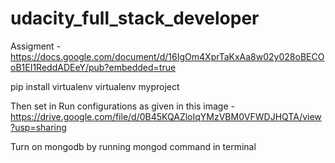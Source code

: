# udacity_full_stack_developer

Assigment - https://docs.google.com/document/d/16IgOm4XprTaKxAa8w02y028oBECOoB1EI1ReddADEeY/pub?embedded=true

pip install virtualenv
virtualenv myproject

Then set in Run configurations as given in this image - 
https://drive.google.com/file/d/0B45KQAZloIqYMzVBM0VFWDJHQTA/view?usp=sharing

Turn on mongodb by running mongod command in terminal

